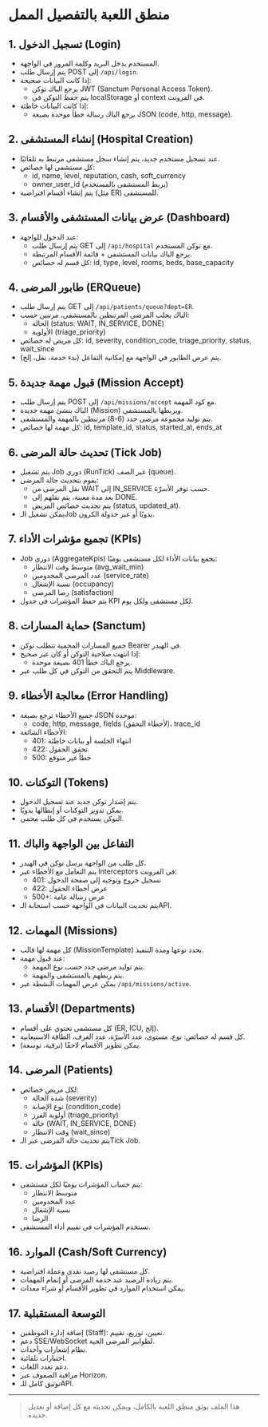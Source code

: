 # منطق اللعبة بالتفصيل الممل

## 1. تسجيل الدخول (Login)
- المستخدم يدخل البريد وكلمة المرور في الواجهة.
- يتم إرسال طلب POST إلى `/api/login`.
- إذا كانت البيانات صحيحة:
  - يرجع الباك توكن JWT (Sanctum Personal Access Token).
  - يتم حفظ التوكن في localStorage أو context في الفرونت.
- إذا كانت البيانات خاطئة:
  - يرجع الباك رسالة خطأ موحدة بصيغة JSON (code, http, message).

## 2. إنشاء المستشفى (Hospital Creation)
- عند تسجيل مستخدم جديد، يتم إنشاء سجل مستشفى مرتبط به تلقائيًا.
- كل مستشفى لها خصائص:
  - id, name, level, reputation, cash, soft_currency
  - owner_user_id (يربط المستشفى بالمستخدم)
- يتم إنشاء أقسام افتراضية (مثل ER) للمستشفى.

## 3. عرض بيانات المستشفى والأقسام (Dashboard)
- عند الدخول للواجهة:
  - يتم إرسال طلب GET إلى `/api/hospital` مع توكن المستخدم.
  - يرجع الباك بيانات المستشفى + قائمة الأقسام المرتبطة.
  - كل قسم له خصائص: id, type, level, rooms, beds, base_capacity

## 4. طابور المرضى (ERQueue)
- يتم إرسال طلب GET إلى `/api/patients/queue?dept=ER`.
- الباك يجلب المرضى المرتبطين بالمستشفى، مرتبين حسب:
  - الحالة (status: WAIT, IN_SERVICE, DONE)
  - الأولوية (triage_priority)
- كل مريض له خصائص: id, severity, condition_code, triage_priority, status, wait_since
- يتم عرض الطابور في الواجهة مع إمكانية التفاعل (بدء خدمة، نقل، إلخ).

## 5. قبول مهمة جديدة (Mission Accept)
- يتم إرسال طلب POST إلى `/api/missions/accept` مع كود المهمة.
- الباك ينشئ مهمة جديدة (Mission) ويربطها بالمستشفى.
- يتم توليد مجموعة مرضى جدد (6-8) مرتبطين بالمهمة والمستشفى.
- كل مهمة لها خصائص: id, template_id, status, started_at, ends_at

## 6. تحديث حالة المرضى (Tick Job)
- يتم تشغيل Job دوري (RunTick) عبر الصف (queue).
- يقوم بتحديث حالة المرضى:
  - نقل المرضى من WAIT إلى IN_SERVICE حسب توفر الأسرّة.
  - بعد مدة معينة، يتم نقلهم إلى DONE.
  - يتم تحديث خصائص المريض (status, updated_at).
- يمكن تشغيل الـJob يدويًا أو عبر جدولة الكرون.

## 7. تجميع مؤشرات الأداء (KPIs)
- Job دوري (AggregateKpis) يجمع بيانات الأداء لكل مستشفى يوميًا:
  - متوسط وقت الانتظار (avg_wait_min)
  - عدد المرضى المخدومين (service_rate)
  - نسبة الإشغال (occupancy)
  - رضا المرضى (satisfaction)
- يتم حفظ المؤشرات في جدول KPI لكل مستشفى ولكل يوم.

## 8. حماية المسارات (Sanctum)
- جميع المسارات المحمية تتطلب توكن Bearer في الهيدر.
- إذا انتهت صلاحية التوكن أو كان غير صحيح:
  - يرجع الباك خطأ 401 بصيغة موحدة.
- يتم التحقق من التوكن في كل طلب عبر Middleware.

## 9. معالجة الأخطاء (Error Handling)
- جميع الأخطاء ترجع بصيغة JSON موحدة:
  - code, http, message, fields (لأخطاء التحقق)، trace_id
- الأخطاء الشائعة:
  - 401: انتهاء الجلسة أو بيانات خاطئة
  - 422: تحقق الحقول
  - 500: خطأ غير متوقع

## 10. التوكنات (Tokens)
- يتم إصدار توكن جديد عند تسجيل الدخول.
- يمكن تدوير التوكنات أو إبطالها يدويًا.
- التوكن يستخدم في كل طلب محمي.

## 11. التفاعل بين الواجهة والباك
- كل طلب من الواجهة يرسل توكن في الهيدر.
- يتم التعامل مع الأخطاء عبر Interceptors في الفرونت:
  - 401: تسجيل خروج وتوجيه إلى صفحة الدخول
  - 422: عرض أخطاء الحقول
  - 500+: عرض رسالة عامة
- يتم تحديث البيانات في الواجهة حسب استجابة الـAPI.

## 12. المهمات (Missions)
- كل مهمة لها قالب (MissionTemplate) يحدد نوعها ومدة التنفيذ.
- عند قبول مهمة:
  - يتم توليد مرضى جدد حسب نوع المهمة.
  - يتم ربطهم بالمستشفى والمهمة.
- يمكن عرض المهمات النشطة عبر `/api/missions/active`.

## 13. الأقسام (Departments)
- كل مستشفى تحتوي على أقسام (ER, ICU, إلخ).
- كل قسم له خصائص: نوع، مستوى، عدد الأسرّة، عدد الغرف، الطاقة الاستيعابية.
- يمكن تطوير الأقسام لاحقًا (ترقية، توسعة).

## 14. المرضى (Patients)
- لكل مريض خصائص:
  - شدة الحالة (severity)
  - نوع الإصابة (condition_code)
  - أولوية الفرز (triage_priority)
  - حالة (WAIT, IN_SERVICE, DONE)
  - وقت الانتظار (wait_since)
- يتم تحديث حالة المرضى عبر الـTick Job.

## 15. المؤشرات (KPIs)
- يتم حساب المؤشرات يوميًا لكل مستشفى:
  - متوسط الانتظار
  - عدد المخدومين
  - نسبة الإشغال
  - الرضا
- تستخدم المؤشرات في تقييم أداء المستشفى.

## 16. الموارد (Cash/Soft Currency)
- كل مستشفى لها رصيد نقدي وعملة افتراضية.
- يتم زيادة الرصيد عند خدمة المرضى أو إتمام المهمات.
- يمكن استخدام الموارد في تطوير الأقسام أو شراء معدات.

## 17. التوسعة المستقبلية
- إضافة إدارة الموظفين (Staff): تعيين، توزيع، تقييم.
- دعم SSE/WebSocket لطوابير المرضى الحية.
- نظام إشعارات وأحداث.
- اختبارات تلقائية.
- دعم تعدد اللغات.
- مراقبة الصفوف عبر Horizon.
- توثيق كامل للـAPI.

---

> هذا الملف يوثق منطق اللعبة بالكامل، ويمكن تحديثه مع كل إضافة أو تعديل جديدة.

